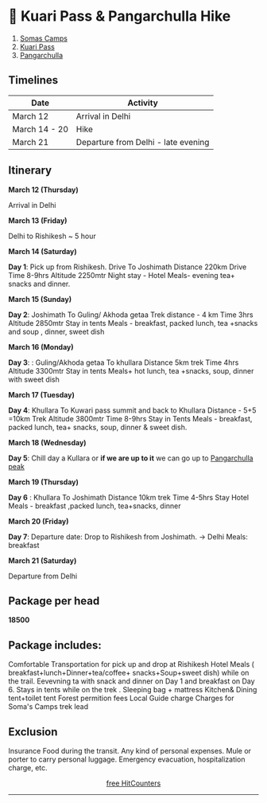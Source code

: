 # 👋 Kuari Pass & Pangarchulla Hike

1. [Somas Camps](http://www.somascamps.com/)
2. [Kuari Pass](https://indiahikes.com/kuari-pass)
2. [Pangarchulla](https://indiahikes.com/pangarchulla-peak-trek)

## Timelines

| Date | Activity |
|------|----------|
| March 12 | Arrival in Delhi |
| March 14 - 20 | Hike |
| March 21 | Departure from Delhi - late evening |

## Itinerary

**March 12 (Thursday)**

Arrival in Delhi

**March 13 (Friday)**

Delhi to Rishikesh ~ 5 hour

**March 14 (Saturday)**

**Day 1**:  Pick up from Rishikesh. Drive To Joshimath
Distance 220km Drive
Time 8-9hrs
Altitude 2250mtr
Night stay - Hotel
Meals- evening tea+ snacks and dinner.

**March 15 (Sunday)**

**Day 2**: Joshimath To Guling/ Akhoda getaa
Trek distance - 4 km
Time 3hrs
Altitude 2850mtr
Stay in tents
Meals - breakfast, packed lunch, tea +snacks and soup , dinner, sweet dish

**March 16 (Monday)**

**Day 3**: :  Guling/Akhoda getaa To khullara
Distance 5km trek
Time 4hrs
Altitude 3300mtr
Stay in tents
Meals+ hot lunch, tea +snacks, soup, dinner with sweet dish

**March 17 (Tuesday)**

**Day 4**:  Khullara To Kuwari pass summit and back to Khullara
Distance - 5+5 =10km Trek
Altitude 3800mtr
Time 8-9hrs
Stay in Tents
Meals - breakfast, packed lunch, tea+ snacks, soup, dinner & sweet dish.

**March 18 (Wednesday)**

**Day 5**: Chill day a Kullara or **if we are up to it** we can go up to [Pangarchulla peak](https://indiahikes.com/pangarchulla-peak-trek#quick-itinerary)

**March 19 (Thursday)**

**Day 6** : Khullara To Joshimath
Distance 10km trek
Time 4-5hrs
Stay Hotel
Meals - breakfast ,packed lunch, tea+snacks, dinner

**March 20 (Friday)**

**Day 7**: Departure date: Drop to Rishikesh from Joshimath. -> Delhi
Meals:  breakfast

**March 21 (Saturday)**

Departure from Delhi

## Package per head
**18500**

## Package  includes:
Comfortable Transportation for pick up and drop at Rishikesh
Hotel
Meals ( breakfast+lunch+Dinner+tea/coffee+ snacks+Soup+sweet dish) while  on the trail.  Eevevning ta  with snack and dinner  on Day 1 and  breakfast on Day 6.
Stays  in tents while on the trek .
Sleeping bag + mattress
Kitchen& Dining tent+toilet tent
Forest permition fees
Local Guide charge
Charges for Soma's Camps trek lead


## Exclusion
Insurance
Food during the transit.
Any kind of personal expenses.
Mule or porter to carry personal luggage.
Emergency evacuation, hospitalization charge, etc.

<p align="center">
    <a href='https://www.free-counters.org/'>free HitCounters</a> 
    <script type='text/javascript' src='https://www.freevisitorcounters.com/auth.php?id=6c7412639126d6d57948dd598929718bd1c7709c'></script>
    <script type="text/javascript" src="https://www.freevisitorcounters.com/en/home/counter/1426767/t/5"></script>
    </p>

---
